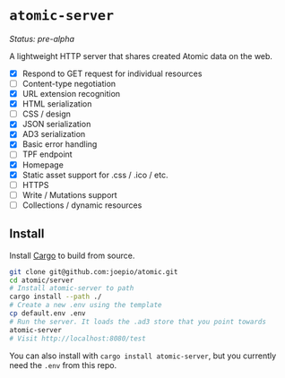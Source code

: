 # `atomic-server`

_Status: pre-alpha_

A lightweight HTTP server that shares created Atomic data on the web.

- [x] Respond to GET request for individual resources
- [ ] Content-type negotiation
- [x] URL extension recognition
- [x] HTML serialization
- [ ] CSS / design
- [x] JSON serialization
- [x] AD3 serialization
- [x] Basic error handling
- [ ] TPF endpoint
- [x] Homepage
- [x] Static asset support for .css / .ico / etc.
- [ ] HTTPS
- [ ] Write / Mutations support
- [ ] Collections / dynamic resources

## Install

Install [Cargo](https://doc.rust-lang.org/cargo/getting-started/installation.html) to build from source.

```sh
git clone git@github.com:joepio/atomic.git
cd atomic/server
# Install atomic-server to path
cargo install --path ./
# Create a new .env using the template
cp default.env .env
# Run the server. It loads the .ad3 store that you point towards
atomic-server
# Visit http://localhost:8080/test
```

You can also install with `cargo install atomic-server`, but you currently need the `.env` from this repo.

